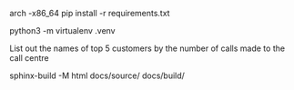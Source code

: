 arch -x86_64 pip install -r requirements.txt

python3 -m virtualenv .venv

List out the names of top 5 customers by the number of calls made to the call centre

sphinx-build -M html docs/source/ docs/build/

